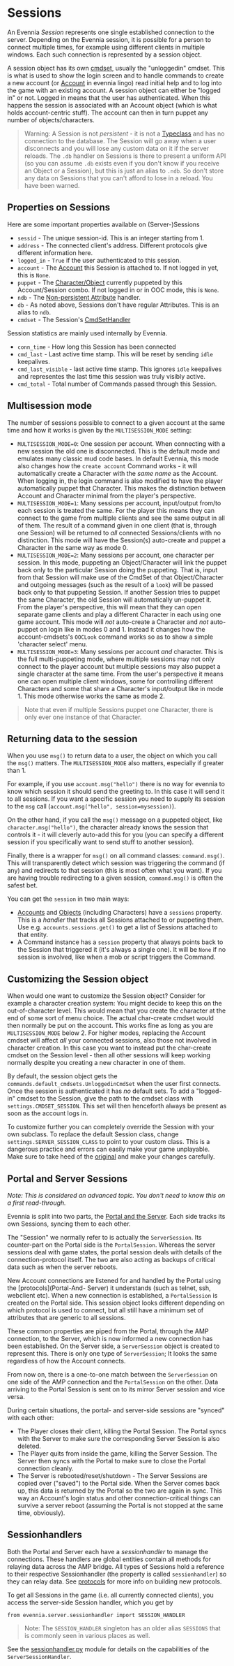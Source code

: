 # Sessions


An Evennia *Session* represents one single established connection to the server. Depending on the
Evennia session, it is possible for a person to connect multiple times, for example using different
clients in multiple windows. Each such connection is represented by a session object.

A session object has its own [cmdset](Command-Sets), usually the "unloggedin" cmdset. This is what
is used to show the login screen and to handle commands to create a new account (or
[Account](Accounts) in evennia lingo) read initial help and to log into the game with an existing
account. A session object can either be "logged in" or not.  Logged in means that the user has
authenticated. When this happens the session is associated with an Account object (which is what
holds account-centric stuff). The account can then in turn puppet any number of objects/characters.

> Warning: A Session is not *persistent* - it is not a [Typeclass](Typeclasses) and has no
connection to the database. The Session will go away when a user disconnects and you will lose any
custom data on it if the server reloads. The `.db` handler on Sessions is there to present a uniform
API (so you can assume `.db` exists even if you don't know if you receive an Object or a Session),
but this is just an alias to `.ndb`. So don't store any data on Sessions that you can't afford to
lose in a reload. You have been warned.

## Properties on Sessions

Here are some important properties available on (Server-)Sessions

- `sessid` - The unique session-id. This is an integer starting from 1.
- `address` - The connected client's address. Different protocols give different information here.
- `logged_in` - `True` if the user authenticated to this session.
- `account` - The [Account](Accounts) this Session is attached to. If not logged in yet, this is
`None`.
- `puppet` - The [Character/Object](Objects) currently puppeted by this Account/Session combo. If
not logged in or in OOC mode, this is `None`.
- `ndb` - The [Non-persistent Attribute](Attributes) handler.
- `db` - As noted above, Sessions don't have regular Attributes. This is an alias to `ndb`.
- `cmdset` - The Session's [CmdSetHandler](Command-Sets)

Session statistics are mainly used internally by Evennia.

- `conn_time` - How long this Session has been connected
- `cmd_last` - Last active time stamp. This will be reset by sending `idle` keepalives.
- `cmd_last_visible` - last active time stamp. This ignores `idle` keepalives and representes the
last time this session was truly visibly active.
- `cmd_total` - Total number of Commands passed through this Session.


## Multisession mode

The number of sessions possible to connect to a given account at the same time and how it works is
given by the `MULTISESSION_MODE` setting:

* `MULTISESSION_MODE=0`: One session per account. When connecting with a new session the old one is
disconnected. This is the default mode and emulates many classic mud code bases. In default Evennia,
this mode also changes how the `create account` Command works - it will automatically create a
Character with the *same name* as the Account. When logging in, the login command is also modified
to have the player automatically puppet that Character. This makes the distinction between Account
and Character minimal from the player's perspective.
* `MULTISESSION_MODE=1`: Many sessions per account, input/output from/to each session is treated the
same. For the player this means they can connect to the game from multiple clients and see the same
output in all of them. The result of a command given in one client (that is, through one Session)
will be returned to *all* connected Sessions/clients with no distinction. This mode will have the
Session(s) auto-create and puppet a Character in the same way as mode 0.
* `MULTISESSION_MODE=2`: Many sessions per account, one character per session. In this mode,
puppeting an Object/Character will link the puppet back only to the particular Session doing the
puppeting. That is, input from that Session will make use of the CmdSet of that Object/Character and
outgoing messages (such as the result of a `look`) will be passed back only to that puppeting
Session. If another Session tries to puppet the same Character, the old Session will automatically
un-puppet it. From the player's perspective, this will mean that they can open separate game clients
and play a different Character in each using one game account.
This mode will *not* auto-create a Character and *not* auto-puppet on login like in modes 0 and 1.
Instead it changes how the account-cmdsets's `OOCLook` command works so as to show a simple
'character select' menu.
* `MULTISESSION_MODE=3`: Many sessions per account *and* character. This is the full multi-puppeting
mode, where multiple sessions may not only connect to the player account but multiple sessions may
also puppet a single character at the same time. From the user's perspective it means one can open
multiple client windows, some for controlling different Characters and some that share a Character's
input/output like in mode 1. This mode otherwise works the same as mode 2.

> Note that even if multiple Sessions puppet one Character, there is only ever one instance of that
Character.

## Returning data to the session

When you use `msg()` to return data to a user, the object on which you call the `msg()` matters. The
`MULTISESSION_MODE` also matters, especially if greater than 1.

For example, if you use `account.msg("hello")` there is no way for evennia to know which session it
should send the greeting to. In this case it will send it to all sessions. If you want a specific
session you need to supply its session to the `msg` call (`account.msg("hello",
session=mysession)`).

On the other hand, if you call the `msg()` message on a puppeted object, like
`character.msg("hello")`, the character already knows the session that controls it - it will
cleverly auto-add this for you (you can specify a different session if you specifically want to send
stuff to another session).

Finally, there is a wrapper for `msg()` on all command classes: `command.msg()`. This will
transparently detect which session was triggering the command (if any) and redirects to that session
(this is most often what you want). If you are having trouble redirecting to a given session,
`command.msg()` is often the safest bet.

You can get the `session` in two main ways: 
* [Accounts](Accounts) and [Objects](Objects) (including Characters) have a `sessions` property.
This is a *handler* that tracks all Sessions attached to or puppeting them. Use e.g.
`accounts.sessions.get()` to get a list of Sessions attached to that entity.
* A Command instance has a `session` property that always points back to the Session that triggered
it (it's always a single one). It will be `None` if no session is involved, like when a mob or
script triggers the Command.

## Customizing the Session object

When would one want to customize the Session object? Consider for example a character creation
system: You might decide to keep this on the out-of-character level. This would mean that you create
the character at the end of some sort of menu choice. The actual char-create cmdset would then
normally be put on the account.  This works fine as long as you are `MULTISESSION_MODE` below 2.
For higher modes, replacing the Account cmdset will affect *all* your connected sessions, also those
not involved in character  creation. In this case you want to instead put the char-create cmdset on
the Session level - then all other sessions will keep working normally despite you creating a new
character in one of them.

By default, the session object gets the `commands.default_cmdsets.UnloggedinCmdSet` when the user
first connects. Once the session is authenticated it has *no* default sets. To add a "logged-in"
cmdset to the Session, give the path to the cmdset class with `settings.CMDSET_SESSION`. This set
will then henceforth always be present as soon as the account logs in.

To customize further you can completely override the Session with your own subclass. To replace the
default Session class, change `settings.SERVER_SESSION_CLASS` to point to your custom class. This is
a dangerous practice and errors can easily make your game unplayable.  Make sure to take heed of the
[original](https://github.com/evennia/evennia/blob/master/evennia/server/session.py) and make your
changes carefully.

## Portal and Server Sessions

*Note: This is considered an advanced topic. You don't need to know this on a first read-through.*

Evennia is split into two parts, the [Portal and the Server](Portal-And-Server). Each side tracks
its own Sessions, syncing them to each other.

The "Session" we normally refer to is actually the `ServerSession`. Its counter-part on the Portal
side is the `PortalSession`. Whereas the server sessions deal with game states, the portal session
deals with details of the connection-protocol itself. The two are also acting as backups of critical
data such as when the server reboots.

New Account connections are listened for and handled by the Portal using the [protocols](Portal-And-
Server) it understands (such as telnet, ssh, webclient etc). When a new connection is established, a
`PortalSession` is created on the Portal side. This session object looks different depending on
which protocol is used to connect, but all still have a minimum set of attributes that are generic
to all
sessions.

These common properties are piped from the Portal, through the AMP connection, to the Server, which
is now informed a new connection has been established.  On the Server side, a `ServerSession` object
is created to represent this. There is only one type of `ServerSession`; It looks the same
regardless of how the Account connects.

From now on, there is a one-to-one match between the `ServerSession` on one side of the AMP
connection and the `PortalSession` on the other.  Data arriving to the Portal Session is sent on to
its mirror Server session and vice versa.

During certain situations, the portal- and server-side sessions are
"synced" with each other:
- The Player closes their client, killing the Portal Session. The Portal syncs with the Server to
make sure the corresponding Server Session is also deleted.
- The Player quits from inside the game, killing the Server Session.  The Server then syncs with the
Portal to make sure to close the Portal connection cleanly.
- The Server is rebooted/reset/shutdown - The Server Sessions are copied over ("saved") to the
Portal side. When the Server comes back up, this data is returned by the Portal so the two are again
in sync. This way an Account's login status and other connection-critical things can survive a
server reboot (assuming the Portal is not stopped at the same time, obviously).

## Sessionhandlers

Both the Portal and Server each have a *sessionhandler* to manage the connections. These handlers
are global entities contain all methods for relaying data across the AMP bridge. All types of
Sessions hold a reference to their respective Sessionhandler (the property is called
`sessionhandler`) so they can relay data. See [protocols](../Concept/Custom-Protocols) for more info
on building new protocols.

To get all Sessions in the game (i.e. all currently connected clients), you access the server-side
Session handler, which you get by
```
from evennia.server.sessionhandler import SESSION_HANDLER
```
> Note: The `SESSION_HANDLER` singleton has an older alias `SESSIONS` that is commonly seen in
various places as well.

See the
[sessionhandler.py](https://github.com/evennia/evennia/blob/master/evennia/server/sessionhandler.py)
module for details on the capabilities of the `ServerSessionHandler`.